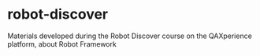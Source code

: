 # robot-discover
Materials developed during the Robot Discover course on the QAXperience platform, about Robot Framework
